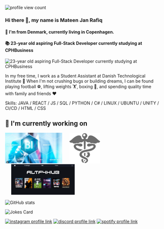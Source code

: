 ![profile view count](https://komarev.com/ghpvc/?username=mateencph)
<!--
CountAPI failed
![visitors](https://visitor-badge.glitch.me/badge?page_id=mateencph&left_color=green&right_color=red)
-->

### Hi there 👋, my name is Mateen Jan Rafiq
#### 📍 I'm from Denmark, currently living in Copenhagen.
#### 📚 23-year old aspiring Full-Stack Developer currently studying at CPHBusiness
![23-year old aspiring Full-Stack Developer currently studying at CPHBusiness](https://arturssmirnovs.github.io/github-profile-readme-generator/images/banner.png)

In my free time, I work as a Student Assistant at Danish Technological Institute 🏢
When I'm not crushing bugs or building dreams, I can be found playing football ⚽, lifting weights 🏋️, boxing 🥊, and spending quality time with family and friends ❤️

Skills: JAVA / REACT / JS / SQL / PYTHON / C# / LINUX / UBUNTU / UNITY / CI/CD / HTML / CSS 

## 🔭 I'm currently working on

[<img src="assets/BI.png" alt="business intelligence" height="100px">](https://github.com/sanderMarcusChristensen/BI-Projects)
[<img style="margin-left: 20px" src="assets/hospital-logo.png" alt="hospital logo" height="100px">](https://github.com/SYSDAT-PATIENT-ASSIST)
[<img style="margin-left: 20px" src="assets/altf4hub.png" alt="alt f4 hub" height="100px">](https://github.com/FrederikMoestrup/ALF4HUB)

![GitHub stats](https://github-readme-stats.vercel.app/api?username=MateenCPH&theme=github_dark&show_icons=true)  

![Jokes Card](https://readme-jokes.vercel.app/api?hideBorder&theme=ayu-mirage)

[![instagram profile link](https://img.shields.io/badge/Instagram-E4405F?style=for-the-badge&logo=instagram&logoColor=white)](https://instagram.com/mateenjanz0)
[![discord profile link](https://img.shields.io/badge/Discord-7289DA?style=for-the-badge&logo=discord&logoColor=white)](https://discordapp.com/users/696747909546377376)
[![spotify profile link](https://img.shields.io/badge/Spotify-1ED760?&style=for-the-badge&logo=spotify&logoColor=white)](https://open.spotify.com/user/mateenjan1)


